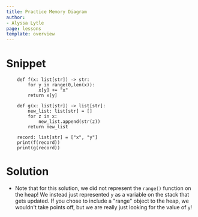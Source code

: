 ```yaml
---
title: Practice Memory Diagram
author:
- Alyssa Lytle
page: lessons
template: overview
---
```


# Snippet

```
    def f(x: list[str]) -> str:
        for y in range(0,len(x)):
            x[y] += "x"
        return x[y]

    def g(x: list[str]) -> list[str]:
        new_list: list[str] = []
        for z in x:
            new_list.append(str(z))
        return new_list

    record: list[str] = ["x", "y"]
    print(f(record))
    print(g(record))
```

# Solution


* Note that for this solution, we did not represent the `range()` function on the heap! We instead just represented `y` as a variable on the stack that gets updated. If you chose to include a "range" object to the heap, we wouldn't take points off, but we are really just looking for the value of `y`!

<img class="img-fluid" src="/static/assets/f23/lists00-sol.png" alt=""  />

